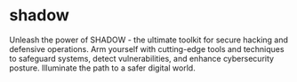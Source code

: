# shadow
 Unleash the power of SHADOW - the ultimate toolkit for secure hacking and defensive operations. Arm yourself with cutting-edge tools and techniques to safeguard systems, detect vulnerabilities, and enhance cybersecurity posture. Illuminate the path to a safer digital world.

